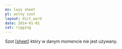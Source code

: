 ```yaml
---
en: lazy sheet
pl: wolny szot
layout: dict_word
date: 2014-01-01
cat: rigging
---
```


Szot [[sheet](/dict/sheet.html)] który w danym momencie nie jest używany.